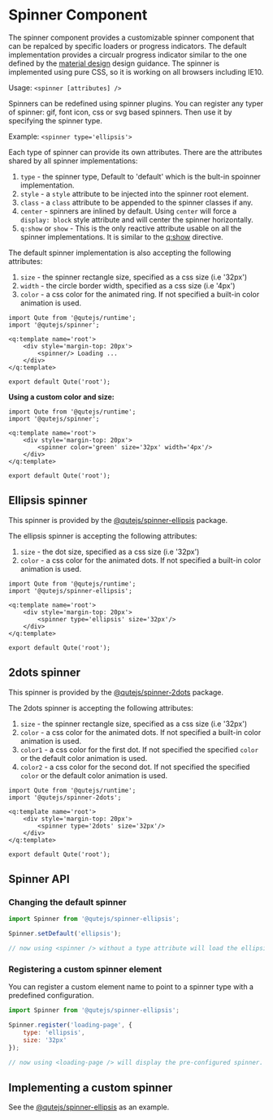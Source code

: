 # Spinner Component

The spinner component provides a customizable spinner component that can be repalced by specific  loaders or progress indicators. The default implementation provides a circualr progress indicator similar to the one defined by the [material design](https://material.io/components/progress-indicators/#circular-progress-indicators) design guidance. The spinner is implemented using pure CSS, so it is working on all browsers including IE10.

Usage: `<spinner [attributes] />`

Spinners can be redefined using spinner plugins. You can register any typer of spinner: gif, font icon, css or svg based spinners. Then use it by specifying the spinner type.

Example: `<spinner type='ellipsis'>`

Each type of spinner can provide its own attributes. There are the attributes shared by all spinner implementations:

1. `type` - the spinner type, Default to 'default' which is the bult-in spoinner implementation.
2. `style` - a `style` attribute to be injected into the spinner root element.
3. `class` - a `class` attribute to be appended to the  spinner classes if any.
4. `center` - spinners are inlined by default. Using `center` will force a `display: block` style
attribute and will center the spinner horizontally.
5. `q:show` or `show` - This is the only reactive attribute usable on all the spinner implementations. It is similar to the [q:show](#/attributes/q-show) directive.

The default spinner implementation is also accepting the following attributes:

1. `size` - the spinner rectangle size, specified as a css size (i.e '32px')
2. `width` - the circle border width, specified as a css size (i.e '4px')
3. `color` - a css color for the animated ring. If not specified a built-in color animation is used.


```jsq
import Qute from '@qutejs/runtime';
import '@qutejs/spinner';

<q:template name='root'>
    <div style='margin-top: 20px'>
	    <spinner/> Loading ...
	</div>
</q:template>

export default Qute('root');
```

**Using a custom color and size:**

```jsq
import Qute from '@qutejs/runtime';
import '@qutejs/spinner';

<q:template name='root'>
    <div style='margin-top: 20px'>
	    <spinner color='green' size='32px' width='4px'/>
	</div>
</q:template>

export default Qute('root');
```

## Ellipsis spinner

This spinner is provided by the [@qutejs/spinner-ellipsis](https://www.npmjs.com/package/@qutejs/spinner-ellipsis) package.

The ellipsis spinner is accepting the following attributes:

1. `size` - the dot size, specified as a css size (i.e '32px')
2. `color` - a css color for the animated dots. If not specified a built-in color animation is used.


```jsq
import Qute from '@qutejs/runtime';
import '@qutejs/spinner-ellipsis';

<q:template name='root'>
    <div style='margin-top: 20px'>
	    <spinner type='ellipsis' size='32px'/>
	</div>
</q:template>

export default Qute('root');
```


## 2dots spinner

This spinner is provided by the [@qutejs/spinner-2dots](https://www.npmjs.com/package/@qutejs/spinner-2dots) package.

The 2dots spinner is accepting the following attributes:

1. `size` - the spinner rectangle size, specified as a css size (i.e '32px')
2. `color` - a css color for the animated dots. If not specified a built-in color animation is used.
3. `color1` - a css color for the first dot. If not specified the specified `color` or the default color animation is used.
4. `color2` - a css color for the second dot. If not specified the specified `color` or the default color animation is used.

```jsq
import Qute from '@qutejs/runtime';
import '@qutejs/spinner-2dots';

<q:template name='root'>
    <div style='margin-top: 20px'>
	    <spinner type='2dots' size='32px'/>
	</div>
</q:template>

export default Qute('root');
```


## Spinner API


### Changing the default spinner


```javascript
import Spinner from '@qutejs/spinner-ellipsis';

Spinner.setDefault('ellipsis');

// now using <spinner /> without a type attribute will load the ellipsis spinner
```

### Registering a custom spinner element

You can register a custom element name to point to a spinner type with a predefined configuration.

```javascript
import Spinner from '@qutejs/spinner-ellipsis';

Spinner.register('loading-page', {
	type: 'ellipsis',
	size: '32px'
});

// now using <loading-page /> will display the pre-configured spinner.
```

## Implementing a custom spinner

See the [@qutejs/spinner-ellipsis](https://www.npmjs.com/package/@qutejs/spinner-ellipsis) as an example.

